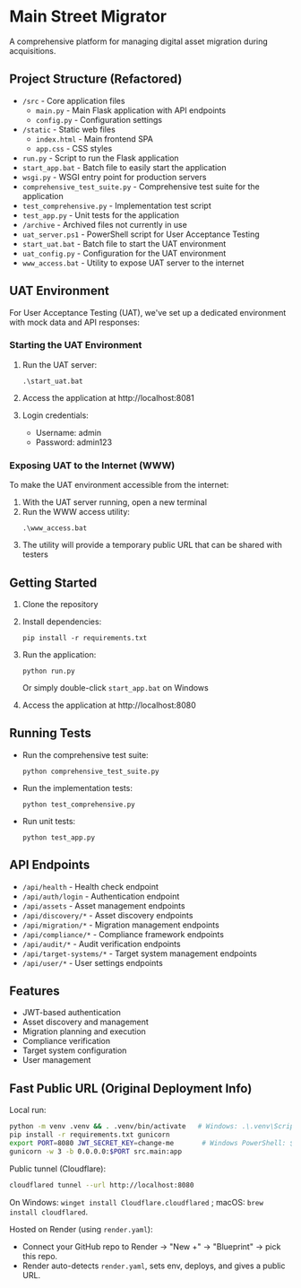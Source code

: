 # Main Street Migrator

A comprehensive platform for managing digital asset migration during acquisitions.

## Project Structure (Refactored)

- `/src` - Core application files
  - `main.py` - Main Flask application with API endpoints
  - `config.py` - Configuration settings
- `/static` - Static web files
  - `index.html` - Main frontend SPA
  - `app.css` - CSS styles
- `run.py` - Script to run the Flask application
- `start_app.bat` - Batch file to easily start the application
- `wsgi.py` - WSGI entry point for production servers
- `comprehensive_test_suite.py` - Comprehensive test suite for the application
- `test_comprehensive.py` - Implementation test script
- `test_app.py` - Unit tests for the application
- `/archive` - Archived files not currently in use
- `uat_server.ps1` - PowerShell script for User Acceptance Testing
- `start_uat.bat` - Batch file to start the UAT environment
- `uat_config.py` - Configuration for the UAT environment
- `www_access.bat` - Utility to expose UAT server to the internet

## UAT Environment

For User Acceptance Testing (UAT), we've set up a dedicated environment with mock data and API responses:

### Starting the UAT Environment

1. Run the UAT server:
   ```
   .\start_uat.bat
   ```

2. Access the application at http://localhost:8081

3. Login credentials:
   - Username: admin
   - Password: admin123

### Exposing UAT to the Internet (WWW)

To make the UAT environment accessible from the internet:

1. With the UAT server running, open a new terminal
2. Run the WWW access utility:
   ```
   .\www_access.bat
   ```
3. The utility will provide a temporary public URL that can be shared with testers

## Getting Started

1. Clone the repository
2. Install dependencies:
   ```
   pip install -r requirements.txt
   ```
3. Run the application:
   ```
   python run.py
   ```
   
   Or simply double-click `start_app.bat` on Windows

4. Access the application at http://localhost:8080

## Running Tests

- Run the comprehensive test suite:
  ```
  python comprehensive_test_suite.py
  ```

- Run the implementation tests:
  ```
  python test_comprehensive.py
  ```

- Run unit tests:
  ```
  python test_app.py
  ```

## API Endpoints

- `/api/health` - Health check endpoint
- `/api/auth/login` - Authentication endpoint
- `/api/assets` - Asset management endpoints
- `/api/discovery/*` - Asset discovery endpoints
- `/api/migration/*` - Migration management endpoints
- `/api/compliance/*` - Compliance framework endpoints
- `/api/audit/*` - Audit verification endpoints
- `/api/target-systems/*` - Target system management endpoints
- `/api/user/*` - User settings endpoints

## Features

- JWT-based authentication
- Asset discovery and management
- Migration planning and execution
- Compliance verification
- Target system configuration
- User management

## Fast Public URL (Original Deployment Info)

Local run:

```bash
python -m venv .venv && . .venv/bin/activate   # Windows: .\.venv\Scripts\Activate.ps1
pip install -r requirements.txt gunicorn
export PORT=8080 JWT_SECRET_KEY=change-me       # Windows PowerShell: $env:PORT="8080"
gunicorn -w 3 -b 0.0.0.0:$PORT src.main:app
```

Public tunnel (Cloudflare):

```bash
cloudflared tunnel --url http://localhost:8080
```

On Windows: `winget install Cloudflare.cloudflared` ; macOS: `brew install cloudflared`.

Hosted on Render (using `render.yaml`):

- Connect your GitHub repo to Render → "New +" → "Blueprint" → pick this repo.
- Render auto-detects `render.yaml`, sets env, deploys, and gives a public URL.
